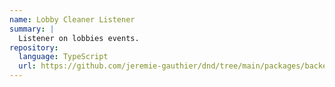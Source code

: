 ```yaml
---
name: Lobby Cleaner Listener
summary: |
  Listener on lobbies events.
repository:
  language: TypeScript
  url: https://github.com/jeremie-gauthier/dnd/tree/main/packages/backend/src/lobby/events/listeners/lobby-cleaner
---
```


<NodeGraph />
